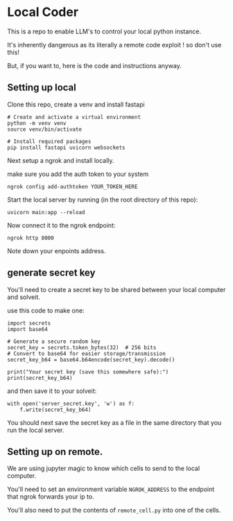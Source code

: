 # Local Coder 

This is a repo to enable LLM's to control your local python instance. 

It's inherently dangerous as its literally a remote code exploit ! so don't use this! 

But, if you want to, here is the code and instructions anyway. 

## Setting up local 

Clone this repo, create a venv and install fastapi 

```
# Create and activate a virtual environment
python -m venv venv
source venv/bin/activate

# Install required packages
pip install fastapi uvicorn websockets
```

Next setup a ngrok and install locally. 

make sure you add the auth token to your system

`ngrok config add-authtoken YOUR_TOKEN_HERE` 

Start the local server by running (in the root directory of this repo): 

`uvicorn main:app --reload`

Now connect it to the ngrok endpoint:

`ngrok http 8000`

Note down your enpoints address. 

## generate secret key 

You'll need to create a secret key to be shared between your local computer and solveit. 

use this code to make one:

```
import secrets
import base64

# Generate a secure random key
secret_key = secrets.token_bytes(32)  # 256 bits
# Convert to base64 for easier storage/transmission
secret_key_b64 = base64.b64encode(secret_key).decode()

print("Your secret key (save this somewhere safe):")
print(secret_key_b64)
```

and then save it to your solveit:

```
with open('server_secret.key', 'w') as f:
    f.write(secret_key_b64) 
```

You should next save the secret key as a file in the same directory that you run the local server.


## Setting up on remote. 

We are using jupyter magic to know which cells to send to the local computer.

You'll need to set an environment variable `NGROK_ADDRESS` to the endpoint that ngrok forwards your ip to.

You'll also need to put the contents of `remote_cell.py` into one of the cells.

